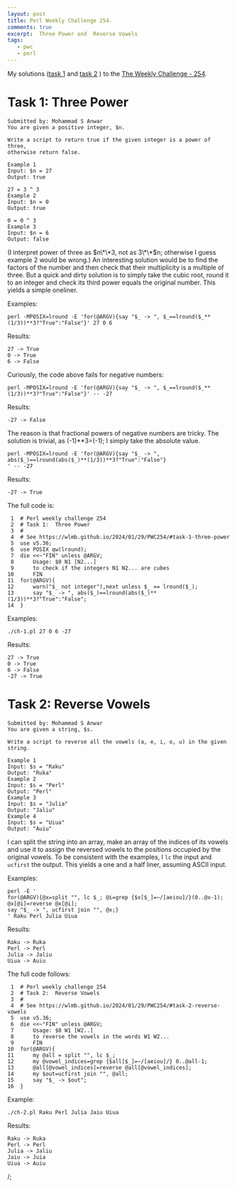 ```yaml
---
layout: post
title: Perl Weekly Challenge 254.
comments: true
excerpt:  Three Power and  Reverse Vowels
tags:
   - pwc
   - perl
---
```


My solutions
([task 1](https://github.com/wlmb/perlweeklychallenge-club/blob/master/challenge-254/wlmb/perl/ch-1.pl)
and
[task 2](https://github.com/wlmb/perlweeklychallenge-club/blob/master/challenge-254/wlmb/perl/ch-2.pl)
)
to the  [The Weekly Challenge - 254](https://theweeklychallenge.org/blog/perl-weekly-challenge-254).


# Task 1: Three Power

    Submitted by: Mohammad S Anwar
    You are given a positive integer, $n.
    
    Write a script to return true if the given integer is a power of three,
    otherwise return false.
    
    Example 1
    Input: $n = 27
    Output: true
    
    27 = 3 ^ 3
    Example 2
    Input: $n = 0
    Output: true
    
    0 = 0 ^ 3
    Example 3
    Input: $n = 6
    Output: false

(I interpret power of three as $n\*\*3, not as 3\*\*$n; otherwise I guess
example 2 would be wrong.) An interesting solution would be to find the factors of the
number and then check that their multiplicity is a multiple of
three. But a quick and dirty solution is to simply take the cubic
root, round it to an integer and check its third power equals the
original number. This yields a simple oneliner.

Examples:

    perl -MPOSIX=lround -E 'for(@ARGV){say "$_ -> ", $_==lround($_**(1/3))**3?"True":"False"}' 27 0 6

Results:

    27 -> True
    0 -> True
    6 -> False

Curiously, the code above fails for negative numbers:

    perl -MPOSIX=lround -E 'for(@ARGV){say "$_ -> ", $_==lround($_**(1/3))**3?"True":"False"}' -- -27

Results:

    -27 -> False

The reason is that fractional powers of negative numbers are tricky.
The solution is trivial, as (-1)\*\*3=(-1); I simply take the absolute value.

    perl -MPOSIX=lround -E 'for(@ARGV){say "$_ -> ", abs($_)==lround(abs($_)**(1/3))**3?"True":"False"}
    ' -- -27

Results:

    -27 -> True

The full code is:

     1  # Perl weekly challenge 254
     2  # Task 1:  Three Power
     3  #
     4  # See https://wlmb.github.io/2024/01/29/PWC254/#task-1-three-power
     5  use v5.36;
     6  use POSIX qw(lround);
     7  die <<~"FIN" unless @ARGV;
     8      Usage: $0 N1 [N2...]
     9      to check if the integers N1 N2... are cubes
    10      FIN
    11  for(@ARGV){
    12      warn("$_ not integer"),next unless $_ == lround($_);
    13      say "$_ -> ", abs($_)==lround(abs($_)**(1/3))**3?"True":"False";
    14  }

Examples:

    ./ch-1.pl 27 0 6 -27

Results:

    27 -> True
    0 -> True
    6 -> False
    -27 -> True


# Task 2: Reverse Vowels

    Submitted by: Mohammad S Anwar
    You are given a string, $s.
    
    Write a script to reverse all the vowels (a, e, i, o, u) in the given string.
    
    Example 1
    Input: $s = "Raku"
    Output: "Ruka"
    Example 2
    Input: $s = "Perl"
    Output: "Perl"
    Example 3
    Input: $s = "Julia"
    Output: "Jaliu"
    Example 4
    Input: $s = "Uiua"
    Output: "Auiu"

I can split the string into an array, make an array of the indices of
its vowels and use it to assign the reversed vowels to the positions
occupied by the original vowels. To be consistent with the examples, I
`lc` the input and `ucfirst` the output. This yields a one and a half liner,
assuming ASCII input.

Examples:

    perl -E '
    for(@ARGV){@x=split "", lc $_; @i=grep {$x[$_]=~/[aeiou]/}(0..@x-1); @x[@i]=reverse @x[@i];
    say "$_ -> ", ucfirst join "", @x;}
    ' Raku Perl Julia Uiua

Results:

    Raku -> Ruka
    Perl -> Perl
    Julia -> Jaliu
    Uiua -> Auiu

The full code follows:

     1  # Perl weekly challenge 254
     2  # Task 2:  Reverse Vowels
     3  #
     4  # See https://wlmb.github.io/2024/01/29/PWC254/#task-2-reverse-vowels
     5  use v5.36;
     6  die <<~"FIN" unless @ARGV;
     7      Usage: $0 W1 [W2..]
     8      to reverse the vowels in the words W1 W2...
     9      FIN
    10  for(@ARGV){
    11      my @all = split "", lc $_;
    12      my @vowel_indices=grep {$all[$_]=~/[aeiou]/} 0..@all-1;
    13      @all[@vowel_indices]=reverse @all[@vowel_indices];
    14      my $out=ucfirst join "", @all;
    15      say "$_ -> $out";
    16  }

Example:

    ./ch-2.pl Raku Perl Julia Jaiu Uiua

Results:

    Raku -> Ruka
    Perl -> Perl
    Julia -> Jaliu
    Jaiu -> Juia
    Uiua -> Auiu

/;

